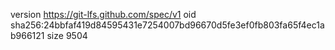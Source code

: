 version https://git-lfs.github.com/spec/v1
oid sha256:24bbfaf419d84595431e7254007bd96670d5fe3ef0fb803fa65f4ec1ab966121
size 9504
